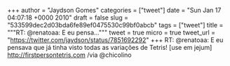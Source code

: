 
+++
author = "Jaydson Gomes"
categories = ["tweet"]
date = "Sun Jan 17 04:07:18 +0000 2010"
draft = false
slug = "533599dec2d03bda6fe89ef0475530c99bf0abcb"
tags = ["tweet"]
title = """RT: @renatoaa: E eu pensa..."""
tweet = true
micro = true
tweet_url = "https://twitter.com/jaydson/status/7851692292"
+++
RT: @renatoaa: E eu pensava que já tinha visto todas as variações de Tetris! [use em jejum] http://firstpersontetris.com /via @chicolino
